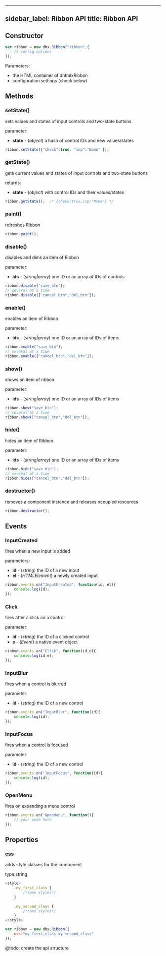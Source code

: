 
---
sidebar_label: Ribbon API
title: Ribbon API
---          

## Constructor

~~~js
var ribbon = new dhx.Ribbon("ribbon",{
    // config options
});
~~~

Parameters:

- the HTML container of dhtmlxRibbon
- configuration settings (check below)

## Methods

### setState()

sets values and states of input controls and two-state buttons

parameter:

- **state** - (*object*)  a hash of control IDs and new values/states

~~~js
ribbon.setState({"check":true, "inp":"Name" });
~~~

### getState()

gets current values and states of input controls and two-state buttons

returns:

- **state** - (*object*) with control IDs and their values/states 

~~~js
ribbon.getState();  /* {check:true,inp:"Name"} */
~~~

### paint()

refreshes Ribbon

~~~js
ribbon.paint();
~~~

### disable()

disables and dims an item of Ribbon

parameter:

- **ids** -  (*string|array*)    one ID or an array of IDs of controls

~~~js
ribbon.disable("save_btn");
// several at a time
ribbon.disable(["cancel_btn","del_btn"]);
~~~
	
### enable()

enables an item of Ribbon

parameter:

- **ids** -  (*string|array*)    one ID or an array of IDs of items

~~~js
ribbon.enable("save_btn");
// several at a time
ribbon.enable(["cancel_btn","del_btn"]);
~~~

### show()

shows an item of ribbon

parameter:

- **ids** -  (*string|array*)   one ID or an array of IDs of items

~~~js
ribbon.show("save_btn");
// several at a time
ribbon.show(["cancel_btn","del_btn"]);
~~~
	
### hide()

hides an item of Ribbon

parameter:

- **ids** -  (*string|array*)  one ID or an array of IDs of items

~~~js
ribbon.hide("save_btn");
// several at a time
ribbon.hide(["cancel_btn","del_btn"]);
~~~

### destructor()

removes a component instance and releases occupied resources

~~~js
ribbon.destructor();
~~~

## Events

### InputCreated

fires when a new input is added 

parameters:

- **id** - (*string*) the ID of a new input
- **el** -	(*HTMLElement*)	a newly created input

~~~js
ribbon.events.on("InputCreated", function(id, el){
	console.log(id);
});
~~~

### Click

fires after a click on a control

parameter:

- **id** - (*string*) the ID of a clicked control
- **e** - (*Event*) a native event object

~~~js
ribbon.events.on("Click", function(id,e){
	console.log(id,e);
});
~~~

### InputBlur

fires when a control is blurred

parameter:

- **id** - (*string*) the ID of a new control

~~~js
ribbon.events.on("InputBlur", function(id){
	console.log(id);
});
~~~


### InputFocus

fires when a control is focused

parameter:

- **id** - (*string*) the ID of a new control

~~~js
ribbon.events.on("InputFocus", function(id){
	console.log(id);
});
~~~


### OpenMenu

fires on expanding a menu control 

~~~js
ribbon.events.on("OpenMenu", function(){
	// your code here
});
~~~


Properties
-----------------

### css

adds style classes for the component

type:string

~~~js
<style>
    .my_first_class {
        /*some styles*/
    }
 
    .my_second_class {
        /*some styles*/
    }
</style>

var ribbon = new dhx.Ribbon({
    css:"my_first_class my_second_class"
});
~~~



@todo:
create the api structure
